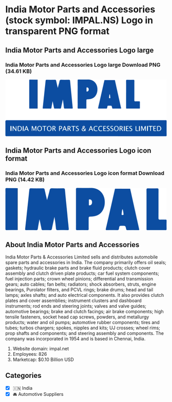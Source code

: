# India Motor Parts and Accessories (stock symbol: IMPAL.NS) Logo in transparent PNG format

## India Motor Parts and Accessories Logo large

### India Motor Parts and Accessories Logo large Download PNG (34.61 KB)

![India Motor Parts and Accessories Logo large Download PNG (34.61 KB)](/img/orig/IMPAL.NS_BIG-01ff2638.png)

## India Motor Parts and Accessories Logo icon format

### India Motor Parts and Accessories Logo icon format Download PNG (14.42 KB)

![India Motor Parts and Accessories Logo icon format Download PNG (14.42 KB)](/img/orig/IMPAL.NS-b71b0ac6.png)

## About India Motor Parts and Accessories

India Motor Parts & Accessories Limited sells and distributes automobile spare parts and accessories in India. The company primarily offers oil seals; gaskets; hydraulic brake parts and brake fluid products; clutch cover assembly and clutch driven plate products; car fuel system components; fuel injection parts; crown wheel pinions; differential and transmission gears; auto cables; fan belts; radiators; shock absorbers, struts, engine bearings, Purolator filters, and PCVL rings; brake drums; head and tail lamps; axles shafts; and auto electrical components. It also provides clutch plates and cover assemblies; instrument clusters and dashboard instruments; rod ends and steering joints; valves and valve guides; automotive bearings; brake and clutch facings; air brake components; high tensile fasteners, socket head cap screws, powders, and metallurgy products; water and oil pumps; automotive rubber components; tires and tubes; turbos chargers; spokes, nipples and kits; UJ crosses; wheel rims; prop shafts and components; and steering assembly and components. The company was incorporated in 1954 and is based in Chennai, India.

1. Website domain: impal.net
2. Employees: 826
3. Marketcap: $0.10 Billion USD


## Categories
- [x] 🇮🇳 India
- [x] 🚘 Automotive Suppliers
